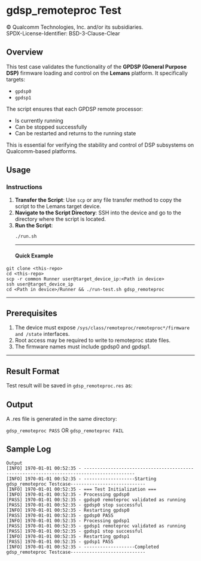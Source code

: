 # gdsp_remoteproc Test

© Qualcomm Technologies, Inc. and/or its subsidiaries.  
SPDX-License-Identifier: BSD-3-Clause-Clear

## Overview

This test case validates the functionality of the **GPDSP (General Purpose DSP)** firmware loading and control on the **Lemans** platform. It specifically targets:

- `gpdsp0`
- `gpdsp1`

The script ensures that each GPDSP remote processor:
- Is currently running
- Can be stopped successfully
- Can be restarted and returns to the running state

This is essential for verifying the stability and control of DSP subsystems on Qualcomm-based platforms.

## Usage

### Instructions

1. **Transfer the Script**: Use `scp` or any file transfer method to copy the script to the Lemans target device.
2. **Navigate to the Script Directory**: SSH into the device and go to the directory where the script is located.
3. **Run the Script**:
   ```sh
   ./run.sh
   ```
   ---
   #### Quick Example
```
git clone <this-repo>
cd <this-repo>
scp -r common Runner user@target_device_ip:<Path in device>
ssh user@target_device_ip
cd <Path in device>/Runner && ./run-test.sh gdsp_remoteproc
```
---
## Prerequisites
1. The device must expose `/sys/class/remoteproc/remoteproc*/firmware and /state` interfaces.
2. Root access may be required to write to remoteproc state files.
3. The firmware names must include gpdsp0 and gpdsp1.
 ---
 ## Result Format
Test result will be saved in `gdsp_remoteproc.res` as:  
## Output
A .res file is generated in the same directory:

`gdsp_remoteproc PASS`  OR   `gdsp_remoteproc FAIL`

## Sample Log
```
Output
[INFO] 1970-01-01 00:52:35 - -----------------------------------------------------------------------------------------
[INFO] 1970-01-01 00:52:35 - -------------------Starting gdsp_remoteproc Testcase----------------------------
[INFO] 1970-01-01 00:52:35 - === Test Initialization ===
[INFO] 1970-01-01 00:52:35 - Processing gpdsp0
[PASS] 1970-01-01 00:52:35 - gpdsp0 remoteproc validated as running
[PASS] 1970-01-01 00:52:35 - gpdsp0 stop successful
[INFO] 1970-01-01 00:52:35 - Restarting gpdsp0
[PASS] 1970-01-01 00:52:35 - gpdsp0 PASS
[INFO] 1970-01-01 00:52:35 - Processing gpdsp1
[PASS] 1970-01-01 00:52:35 - gpdsp1 remoteproc validated as running
[PASS] 1970-01-01 00:52:35 - gpdsp1 stop successful
[INFO] 1970-01-01 00:52:35 - Restarting gpdsp1
[PASS] 1970-01-01 00:52:35 - gpdsp1 PASS
[INFO] 1970-01-01 00:52:35 - -------------------Completed gdsp_remoteproc Testcase----------------------------
```